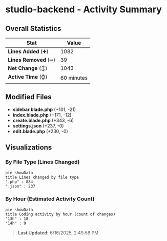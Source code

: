 # studio-backend - Activity Summary 

## Overall Statistics

| Stat                   | Value                                                             |
| ---------------------- | ----------------------------------------------------------------- |
| **Lines Added** (➕)   | 1082                                          |
| **Lines Removed** (➖) | 39                                        |
| **Net Change** (↕)    | 1043                |
| **Active Time** (⌚)   | 60 minutes |


## Modified Files
- **sidebar.blade.php** (+101, -21)
- **index.blade.php** (+171, -12)
- **create.blade.php** (+343, -6)
- **settings.json** (+237, -0)
- **edit.blade.php** (+230, -0)

## Visualizations

### By File Type (Lines Changed)

```mermaid
pie showData
title Lines changed by file type
".php" : 884
".json" : 237
```

### By Hour (Estimated Activity Count)

```mermaid
pie showData
title Coding activity by hour (count of changes)
"13h" : 18
"14h" : 9
```


> **Last Updated:** 6/16/2025, 2:49:58 PM